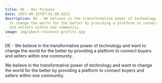 ```yaml
---
title: DE - Our Purpose
date: 2023-08-15T07:01:08.822Z
description: DE - We believe in the transformative power of technology and want
  to change the world for the better by providing a platform to connect buyers
  and sellers within one community.
image: img/about-reinvest-profits.jpg
---
```

DE - We believe in the transformative power of technology and want to change the world for the better by providing a platform to connect buyers and sellers within one community.

We believe in the transformative power of technology and want to change the world for the better by providing a platform to connect buyers and sellers within one community.